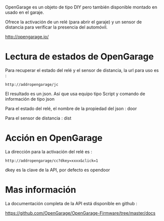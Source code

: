 OpenGarage es un objeto de tipo DIY pero también disponible montado en
usado en el garaje.

Ofrece la activación de un relé (para abrir el garaje) y un
sensor de distancia para verificar la presencia del automóvil.

<http://opengarage.io/>

Lectura de estados de OpenGarage 
===============================

Para recuperar el estado del relé y el sensor de distancia, la url para
uso es :

    http://addropengarage/jc

El resultado es un json. Así que usa equipo tipo
Script y comando de información de tipo json

Para el estado del relé, el nombre de la propiedad del json : door

Para el sensor de distancia : dist

Acción en OpenGarage 
========================

La dirección para la activación del relé es :

    http://addropengarage/cc?dkey=xxxx&click=1

dkey es la clave de la API, por defecto es opendoor

Mas información 
============

La documentación completa de la API está disponible en github :

<https://github.com/OpenGarage/OpenGarage-Firmware/tree/master/docs>
